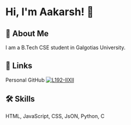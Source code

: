 
# Hi, I'm Aakarsh! 👋


## 🚀 About Me
I am a B.Tech CSE student in Galgotias University.

## 🔗 Links
Personal GitHub
[![L192-IIXII](https://i.ibb.co/HDTHDPx6/github-header-image-l192iixii.png)](https://github.com/IIXII-L192)
## 🛠 Skills
HTML, JavaScript, CSS, JsON, Python, C 

